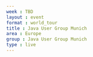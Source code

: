 ```yaml
---
week : TBD
layout : event
format : world_tour
title : Java User Group Munich
area : Europe
group : Java User Group Munich
type : live
---
```

